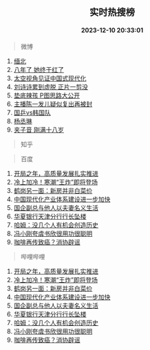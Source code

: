 <div align="center"><h2>实时热搜榜</h2><h4>2023-12-10 20:33:01</h4></div>

> 微博  

1. [缅北](https://s.weibo.com/weibo?q=%E7%BC%85%E5%8C%97&t=31&band_rank=1&Refer=top)<br />
2. [八年了 她终于红了](https://s.weibo.com/weibo?q=%E5%85%AB%E5%B9%B4%E4%BA%86%20%E5%A5%B9%E7%BB%88%E4%BA%8E%E7%BA%A2%E4%BA%86&t=31&band_rank=2&Refer=top)<br />
3. [太空视角见证中国式现代化](https://s.weibo.com/weibo?q=%23%E5%A4%AA%E7%A9%BA%E8%A7%86%E8%A7%92%E8%A7%81%E8%AF%81%E4%B8%AD%E5%9B%BD%E5%BC%8F%E7%8E%B0%E4%BB%A3%E5%8C%96%23&t=31&band_rank=3&Refer=top)<br />
4. [刘诗诗累到虚脱 正片一剪没](https://s.weibo.com/weibo?q=%E5%88%98%E8%AF%97%E8%AF%97%E7%B4%AF%E5%88%B0%E8%99%9A%E8%84%B1%20%E6%AD%A3%E7%89%87%E4%B8%80%E5%89%AA%E6%B2%A1&t=31&band_rank=4&Refer=top)<br />
5. [垫底辣孩 P图思路大公开](https://s.weibo.com/weibo?q=%E5%9E%AB%E5%BA%95%E8%BE%A3%E5%AD%A9%20P%E5%9B%BE%E6%80%9D%E8%B7%AF%E5%A4%A7%E5%85%AC%E5%BC%80&t=31&band_rank=5&Refer=top)<br />
6. [主播陈一发儿疑似复出再被封](https://s.weibo.com/weibo?q=%23%E4%B8%BB%E6%92%AD%E9%99%88%E4%B8%80%E5%8F%91%E5%84%BF%E7%96%91%E4%BC%BC%E5%A4%8D%E5%87%BA%E5%86%8D%E8%A2%AB%E5%B0%81%23&t=31&band_rank=6&Refer=top)<br />
7. [国乒vs韩国队](https://s.weibo.com/weibo?q=%23%E5%9B%BD%E4%B9%92vs%E9%9F%A9%E5%9B%BD%E9%98%9F%23&t=31&band_rank=7&Refer=top)<br />
8. [杨丞琳](https://s.weibo.com/weibo?q=%E6%9D%A8%E4%B8%9E%E7%90%B3&t=31&band_rank=8&Refer=top)<br />
9. [夹子音 刚满十八岁](https://s.weibo.com/weibo?q=%E5%A4%B9%E5%AD%90%E9%9F%B3%20%E5%88%9A%E6%BB%A1%E5%8D%81%E5%85%AB%E5%B2%81&t=31&band_rank=9&Refer=top)<br />

> 知乎  


> 百度  

1. [开局之年，高质量发展扎实推进](https://www.baidu.com/s?wd=%E5%BC%80%E5%B1%80%E4%B9%8B%E5%B9%B4%EF%BC%8C%E9%AB%98%E8%B4%A8%E9%87%8F%E5%8F%91%E5%B1%95%E6%89%8E%E5%AE%9E%E6%8E%A8%E8%BF%9B&sa=fyb_news&rsv_dl=fyb_news)<br />
2. [冷上加冷！寒潮“王炸”即将登场](https://www.baidu.com/s?wd=%E5%86%B7%E4%B8%8A%E5%8A%A0%E5%86%B7%EF%BC%81%E5%AF%92%E6%BD%AE%E2%80%9C%E7%8E%8B%E7%82%B8%E2%80%9D%E5%8D%B3%E5%B0%86%E7%99%BB%E5%9C%BA&sa=fyb_news&rsv_dl=fyb_news)<br />
3. [鹤岗另一面：新房并非白菜价](https://www.baidu.com/s?wd=%E9%B9%A4%E5%B2%97%E5%8F%A6%E4%B8%80%E9%9D%A2%EF%BC%9A%E6%96%B0%E6%88%BF%E5%B9%B6%E9%9D%9E%E7%99%BD%E8%8F%9C%E4%BB%B7&sa=fyb_news&rsv_dl=fyb_news)<br />
4. [中国现代化产业体系建设进一步加快](https://www.baidu.com/s?wd=%E4%B8%AD%E5%9B%BD%E7%8E%B0%E4%BB%A3%E5%8C%96%E4%BA%A7%E4%B8%9A%E4%BD%93%E7%B3%BB%E5%BB%BA%E8%AE%BE%E8%BF%9B%E4%B8%80%E6%AD%A5%E5%8A%A0%E5%BF%AB&sa=fyb_news&rsv_dl=fyb_news)<br />
5. [国企副总与他人以夫妻名义生活](https://www.baidu.com/s?wd=%E5%9B%BD%E4%BC%81%E5%89%AF%E6%80%BB%E4%B8%8E%E4%BB%96%E4%BA%BA%E4%BB%A5%E5%A4%AB%E5%A6%BB%E5%90%8D%E4%B9%89%E7%94%9F%E6%B4%BB&sa=fyb_news&rsv_dl=fyb_news)<br />
6. [华夏银行天津分行行长坠楼](https://www.baidu.com/s?wd=%E5%8D%8E%E5%A4%8F%E9%93%B6%E8%A1%8C%E5%A4%A9%E6%B4%A5%E5%88%86%E8%A1%8C%E8%A1%8C%E9%95%BF%E5%9D%A0%E6%A5%BC&sa=fyb_news&rsv_dl=fyb_news)<br />
7. [哈姆：没几个人有机会创造历史](https://www.baidu.com/s?wd=%E5%93%88%E5%A7%86%EF%BC%9A%E6%B2%A1%E5%87%A0%E4%B8%AA%E4%BA%BA%E6%9C%89%E6%9C%BA%E4%BC%9A%E5%88%9B%E9%80%A0%E5%8E%86%E5%8F%B2&sa=fyb_news&rsv_dl=fyb_news)<br />
8. [冯小刚夸虞书欣很用功很聪明](https://www.baidu.com/s?wd=%E5%86%AF%E5%B0%8F%E5%88%9A%E5%A4%B8%E8%99%9E%E4%B9%A6%E6%AC%A3%E5%BE%88%E7%94%A8%E5%8A%9F%E5%BE%88%E8%81%AA%E6%98%8E&sa=fyb_news&rsv_dl=fyb_news)<br />
9. [咖啡再传致癌？消协辟谣](https://www.baidu.com/s?wd=%E5%92%96%E5%95%A1%E5%86%8D%E4%BC%A0%E8%87%B4%E7%99%8C%EF%BC%9F%E6%B6%88%E5%8D%8F%E8%BE%9F%E8%B0%A3&sa=fyb_news&rsv_dl=fyb_news)<br />

> 哔哩哔哩  

1. [开局之年，高质量发展扎实推进](https://www.baidu.com/s?wd=%E5%BC%80%E5%B1%80%E4%B9%8B%E5%B9%B4%EF%BC%8C%E9%AB%98%E8%B4%A8%E9%87%8F%E5%8F%91%E5%B1%95%E6%89%8E%E5%AE%9E%E6%8E%A8%E8%BF%9B&sa=fyb_news&rsv_dl=fyb_news)<br />
2. [冷上加冷！寒潮“王炸”即将登场](https://www.baidu.com/s?wd=%E5%86%B7%E4%B8%8A%E5%8A%A0%E5%86%B7%EF%BC%81%E5%AF%92%E6%BD%AE%E2%80%9C%E7%8E%8B%E7%82%B8%E2%80%9D%E5%8D%B3%E5%B0%86%E7%99%BB%E5%9C%BA&sa=fyb_news&rsv_dl=fyb_news)<br />
3. [鹤岗另一面：新房并非白菜价](https://www.baidu.com/s?wd=%E9%B9%A4%E5%B2%97%E5%8F%A6%E4%B8%80%E9%9D%A2%EF%BC%9A%E6%96%B0%E6%88%BF%E5%B9%B6%E9%9D%9E%E7%99%BD%E8%8F%9C%E4%BB%B7&sa=fyb_news&rsv_dl=fyb_news)<br />
4. [中国现代化产业体系建设进一步加快](https://www.baidu.com/s?wd=%E4%B8%AD%E5%9B%BD%E7%8E%B0%E4%BB%A3%E5%8C%96%E4%BA%A7%E4%B8%9A%E4%BD%93%E7%B3%BB%E5%BB%BA%E8%AE%BE%E8%BF%9B%E4%B8%80%E6%AD%A5%E5%8A%A0%E5%BF%AB&sa=fyb_news&rsv_dl=fyb_news)<br />
5. [国企副总与他人以夫妻名义生活](https://www.baidu.com/s?wd=%E5%9B%BD%E4%BC%81%E5%89%AF%E6%80%BB%E4%B8%8E%E4%BB%96%E4%BA%BA%E4%BB%A5%E5%A4%AB%E5%A6%BB%E5%90%8D%E4%B9%89%E7%94%9F%E6%B4%BB&sa=fyb_news&rsv_dl=fyb_news)<br />
6. [华夏银行天津分行行长坠楼](https://www.baidu.com/s?wd=%E5%8D%8E%E5%A4%8F%E9%93%B6%E8%A1%8C%E5%A4%A9%E6%B4%A5%E5%88%86%E8%A1%8C%E8%A1%8C%E9%95%BF%E5%9D%A0%E6%A5%BC&sa=fyb_news&rsv_dl=fyb_news)<br />
7. [哈姆：没几个人有机会创造历史](https://www.baidu.com/s?wd=%E5%93%88%E5%A7%86%EF%BC%9A%E6%B2%A1%E5%87%A0%E4%B8%AA%E4%BA%BA%E6%9C%89%E6%9C%BA%E4%BC%9A%E5%88%9B%E9%80%A0%E5%8E%86%E5%8F%B2&sa=fyb_news&rsv_dl=fyb_news)<br />
8. [冯小刚夸虞书欣很用功很聪明](https://www.baidu.com/s?wd=%E5%86%AF%E5%B0%8F%E5%88%9A%E5%A4%B8%E8%99%9E%E4%B9%A6%E6%AC%A3%E5%BE%88%E7%94%A8%E5%8A%9F%E5%BE%88%E8%81%AA%E6%98%8E&sa=fyb_news&rsv_dl=fyb_news)<br />
9. [咖啡再传致癌？消协辟谣](https://www.baidu.com/s?wd=%E5%92%96%E5%95%A1%E5%86%8D%E4%BC%A0%E8%87%B4%E7%99%8C%EF%BC%9F%E6%B6%88%E5%8D%8F%E8%BE%9F%E8%B0%A3&sa=fyb_news&rsv_dl=fyb_news)<br />

